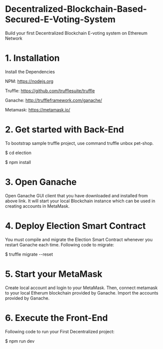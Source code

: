 # Decentralized-Blockchain-Based-Secured-E-Voting-System
Build your first Decentralized Blockchain E-voting system on Ethereum Network

# 1. Installation
Install the Dependencies

NPM: https://nodejs.org

Truffle: https://github.com/trufflesuite/truffle

Ganache: http://truffleframework.com/ganache/

Metamask: https://metamask.io/


# 2. Get started with Back-End
To bootstrap sample truffle project, use command truffle unbox pet-shop.

$ cd election

$ npm install


# 3. Open Ganache
Open Ganache GUI client that you have downloaded and installed from above link. It will start your local Blockchain instance which can be used in creating accounts in MetaMask.


# 4. Deploy Election Smart Contract
You must compile and migrate the Election Smart Contract whenever you restart Ganache each time.
Following code to migrate:

$ truffle migrate --reset


# 5. Start your MetaMask
Create local account and login to your MetaMask. Then, connect metamask to your local Etherum blockchain provided by Ganache.
Import the accounts provided by Ganache.


# 6. Execute the Front-End
Following code to run your First Decentralized project:

$ npm run dev
